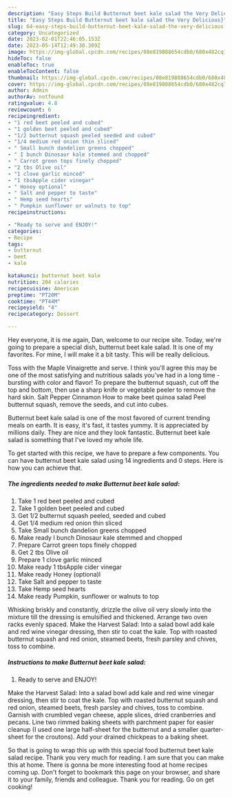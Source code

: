 ```yaml
---
description: "Easy Steps Build Butternut beet kale salad the Very Delicious}"
title: "Easy Steps Build Butternut beet kale salad the Very Delicious}"
slug: 64-easy-steps-build-butternut-beet-kale-salad-the-very-delicious
category: Uncategorized
date: 2023-02-01T22:46:05.153Z
date: 2023-05-14T12:49:30.389Z
image: https://img-global.cpcdn.com/recipes/08e819888654cdb0/680x482cq70/butternut-beet-kale-salad-recipe-main-photo.jpg
hideToc: false
enableToc: true
enableTocContent: false
thumbnail: https://img-global.cpcdn.com/recipes/08e819888654cdb0/680x482cq70/butternut-beet-kale-salad-recipe-main-photo.jpg
cover: https://img-global.cpcdn.com/recipes/08e819888654cdb0/680x482cq70/butternut-beet-kale-salad-recipe-main-photo.jpg
author: Admin
authorAv: notfound
ratingvalue: 4.8
reviewcount: 6
recipeingredient:
- "1 red beet peeled and cubed"
- "1 golden beet peeled and cubed"
- "1/2 butternut squash peeled seeded and cubed"
- "1/4 medium red onion thin sliced"
- " Small bunch dandelion greens chopped"
- " I bunch Dinosaur kale stemmed and chopped"
- " Carrot green tops finely chopped"
- "2 tbs Olive oil"
- "1 clove garlic minced"
- "1 tbsApple cider vinegar"
- " Honey optional"
- " Salt and pepper to taste"
- " Hemp seed hearts"
- " Pumpkin sunflower or walnuts to top"
recipeinstructions:

- "Ready to serve and ENJOY!"
categories:
- Recipe
tags:
- butternut
- beet
- kale

katakunci: butternut beet kale 
nutrition: 204 calories
recipecuisine: American
preptime: "PT20M"
cooktime: "PT44M"
recipeyield: "4"
recipecategory: Dessert

---
```



Hey everyone, it is me again, Dan, welcome to our recipe site. Today, we're going to prepare a special dish, butternut beet kale salad. It is one of my favorites. For mine, I will make it a bit tasty. This will be really delicious.

Toss with the Maple Vinaigrette and serve. I think you&#39;ll agree this may be one of the most satisfying and nutritious salads you&#39;ve had in a long time - bursting with color and flavor! To prepare the butternut squash, cut off the top and bottom, then use a sharp knife or vegetable peeler to remove the hard skin. Salt Pepper Cinnamon How to make beet quinoa salad Peel butternut squash, remove the seeds, and cut into cubes.

Butternut beet kale salad is one of the most favored of current trending meals on earth. It is easy, it's fast, it tastes yummy. It is appreciated by millions daily. They are nice and they look fantastic. Butternut beet kale salad is something that I've loved my whole life.


To get started with this recipe, we have to prepare a few components. You can have butternut beet kale salad using 14 ingredients and 0 steps. Here is how you can achieve that.

<!--inarticleads1-->

##### The ingredients needed to make Butternut beet kale salad:

1. Take 1 red beet peeled and cubed
1. Take 1 golden beet peeled and cubed
1. Get 1/2 butternut squash peeled, seeded and cubed
1. Get 1/4 medium red onion thin sliced
1. Take  Small bunch dandelion greens chopped
1. Make ready  I bunch Dinosaur kale stemmed and chopped
1. Prepare  Carrot green tops finely chopped
1. Get 2 tbs Olive oil
1. Prepare 1 clove garlic minced
1. Make ready 1 tbsApple cider vinegar
1. Make ready  Honey (optiona)l
1. Take  Salt and pepper to taste
1. Take  Hemp seed hearts
1. Make ready  Pumpkin, sunflower or walnuts to top


Whisking briskly and constantly, drizzle the olive oil very slowly into the mixture till the dressing is emulsified and thickened. Arrange two oven racks evenly spaced. Make the Harvest Salad: Into a salad bowl add kale and red wine vinegar dressing, then stir to coat the kale. Top with roasted butternut squash and red onion, steamed beets, fresh parsley and chives, toss to combine. 

<!--inarticleads2-->

##### Instructions to make Butternut beet kale salad:


1. Ready to serve and ENJOY!

Make the Harvest Salad: Into a salad bowl add kale and red wine vinegar dressing, then stir to coat the kale. Top with roasted butternut squash and red onion, steamed beets, fresh parsley and chives, toss to combine. Garnish with crumbled vegan cheese, apple slices, dried cranberries and pecans. Line two rimmed baking sheets with parchment paper for easier cleanup (I used one large half-sheet for the butternut and a smaller quarter-sheet for the croutons). Add your drained chickpeas to a baking sheet. 

So that is going to wrap this up with this special food butternut beet kale salad recipe. Thank you very much for reading. I am sure that you can make this at home. There is gonna be more interesting food at home recipes coming up. Don't forget to bookmark this page on your browser, and share it to your family, friends and colleague. Thank you for reading. Go on get cooking!
